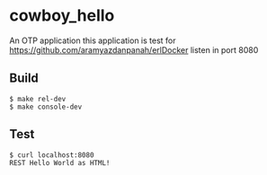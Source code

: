 cowboy_hello
=====

An OTP application
this application is test for https://github.com/aramyazdanpanah/erlDocker 
listen in port 8080


Build
-----

    $ make rel-dev 
    $ make console-dev

Test
-----

    $ curl localhost:8080 
    REST Hello World as HTML!
    
